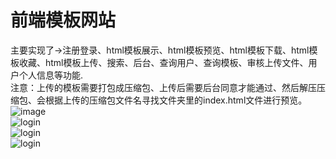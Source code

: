 # 前端模板网站

主要实现了->注册登录、html模板展示、html模板预览、html模板下载、html模板收藏、html模板上传、搜索、后台、查询用户、查询模板、审核上传文件、用户个人信息等功能.  
注意：上传的模板需要打包成压缩包、上传后需要后台同意才能通过、然后解压压缩包、会根据上传的压缩包文件名寻找文件夹里的index.html文件进行预览。  
![image](https://github.com/a1005782183/zhizhutemplate/tree/master/screenshots/aaa.png)  
![login](https://github.com/a1005782183/zhizhutemplate/tree/master/screenshots/detail.png)  
![login](https://github.com/a1005782183/zhizhutemplate/tree/master/screenshots/login.png)  
![login](https://github.com/a1005782183/zhizhutemplate/tree/master/screenshots/yulan.png)  

